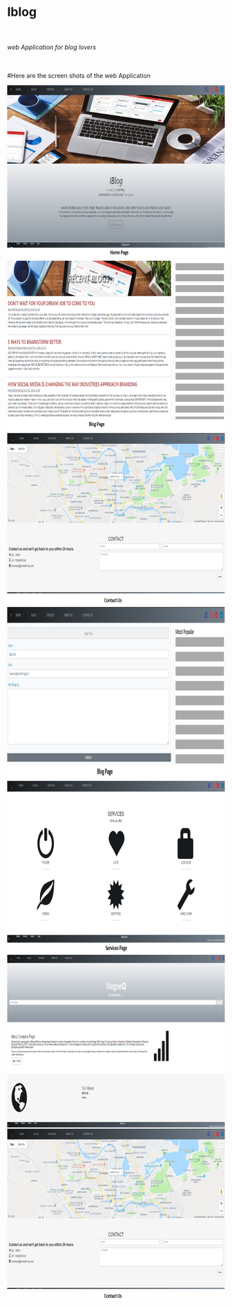 <h1>Iblog</h1> <br>
<h6>web Application for blog lovers</h6><br>
#Here are the screen shots of the web Application<br>
<p align="left">
 <img src="imgs/home.png" height="400">
  <img src="imgs/blogs1.png" height="400">
  <img src="imgs/contact.png" height="400">
  <img src="imgs/blogs.png" height="400">

  <img src="imgs/services.png" height="400">
 <img src="imgs/aboutUs.png" height="400">
 <img src="imgs/contact.png" height="400">
</p>
